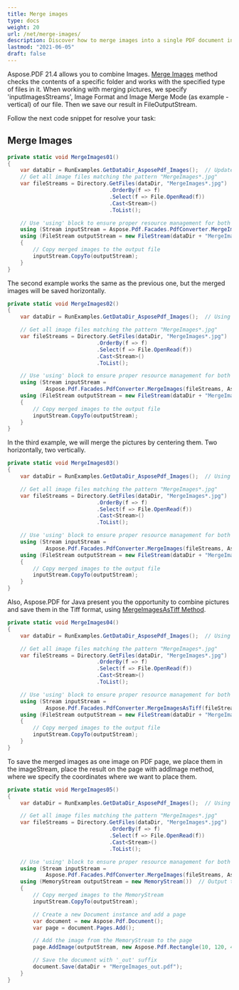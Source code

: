 ```yaml
---
title: Merge images 
type: docs
weight: 20
url: /net/merge-images/
description: Discover how to merge images into a single PDF document in .NET using Aspose.PDF for streamlined document creation.
lastmod: "2021-06-05"
draft: false
---
```

<script type="application/ld+json">
{
    "@context": "https://schema.org",
    "@type": "TechArticle",
    "headline": "Merge images",
    "alternativeHeadline": "Merge Images with Flexible Formats and Arrangements",
    "abstract": "Aspose.PDF for .NET introduces a powerful new feature that enables users to merge images seamlessly. This functionality allows for combining images in various formats and styles such as vertical, horizontal, or centered while also offering the option to save the final output in the highly versatile TIFF format. Ideal for enhancing document presentations, this feature simplifies the process of creating merged image files using a straightforward code integration",
    "author": {
        "@type": "Person",
        "name": "Anastasiia Holub",
        "givenName": "Anastasiia",
        "familyName": "Holub",
        "url": "https://www.linkedin.com/in/anastasiia-holub-750430225/"
    },
    "genre": "pdf document generation",
    "wordcount": "482",
    "proficiencyLevel": "Beginner",
    "publisher": {
        "@type": "Organization",
        "name": "Aspose.PDF for .NET",
        "url": "https://products.aspose.com/pdf",
        "logo": "https://www.aspose.cloud/templates/aspose/img/products/pdf/aspose_pdf-for-net.svg",
        "alternateName": "Aspose",
        "sameAs": [
            "https://facebook.com/aspose.pdf/",
            "https://twitter.com/asposepdf",
            "https://www.youtube.com/channel/UCmV9sEg_QWYPi6BJJs7ELOg/featured",
            "https://www.linkedin.com/company/aspose",
            "https://stackoverflow.com/questions/tagged/aspose",
            "https://aspose.quora.com/",
            "https://aspose.github.io/"
        ],
        "contactPoint": [
            {
                "@type": "ContactPoint",
                "telephone": "+1 903 306 1676",
                "contactType": "sales",
                "areaServed": "US",
                "availableLanguage": "en"
            },
            {
                "@type": "ContactPoint",
                "telephone": "+44 141 628 8900",
                "contactType": "sales",
                "areaServed": "GB",
                "availableLanguage": "en"
            },
            {
                "@type": "ContactPoint",
                "telephone": "+61 2 8006 6987",
                "contactType": "sales",
                "areaServed": "AU",
                "availableLanguage": "en"
            }
        ]
    },
    "url": "/net/merge-images/",
    "mainEntityOfPage": {
        "@type": "WebPage",
        "@id": "/net/merge-images/"
    },
    "dateModified": "2024-11-25",
    "description": "Aspose.PDF can perform not only simple and easy tasks but also cope with more complex goals. Check the next section for advanced users and developers."
}
</script>

Aspose.PDF 21.4 allows you to combine Images. [Merge Images](https://reference.aspose.com/pdf/net/aspose.pdf.facades/pdfconverter/methods/mergeimages) method checks the contents of a specific folder and works with the specified type of files in it. When working with merging pictures, we specify 'inputImagesStreams', Image Format and Image Merge Mode (as example - vertical) of our file. Then we save our result in FileOutputStream.

Follow the next code snippet for resolve your task:

## Merge Images

```csharp
private static void MergeImages01()
{
    var dataDir = RunExamples.GetDataDir_AsposePdf_Images();  // Updated to use dynamic path
    // Get all image files matching the pattern "MergeImages*.jpg"
    var fileStreams = Directory.GetFiles(dataDir, "MergeImages*.jpg")
                                .OrderBy(f => f)
                                .Select(f => File.OpenRead(f))
                                .Cast<Stream>()
                                .ToList();

    // Use 'using' block to ensure proper resource management for both input and output streams
    using (Stream inputStream = Aspose.Pdf.Facades.PdfConverter.MergeImages(fileStreams, Aspose.Pdf.Drawing.ImageFormat.Jpeg, ImageMergeMode.Vertical, 1, 1))
    using (FileStream outputStream = new FileStream(dataDir + "MergeImages_out.jpg", FileMode.Create))  // Output file with '_out' suffix
    {
        // Copy merged images to the output file
        inputStream.CopyTo(outputStream);
    }
}
```

The second example works the same as the previous one, but the merged images will be saved horizontally.

```csharp
private static void MergeImages02()
{
    var dataDir = RunExamples.GetDataDir_AsposePdf_Images();  // Using dynamic path

    // Get all image files matching the pattern "MergeImages*.jpg"
    var fileStreams = Directory.GetFiles(dataDir, "MergeImages*.jpg")
                            .OrderBy(f => f)
                            .Select(f => File.OpenRead(f))
                            .Cast<Stream>()
                            .ToList();

    // Use 'using' block to ensure proper resource management for both input and output streams
    using (Stream inputStream =
            Aspose.Pdf.Facades.PdfConverter.MergeImages(fileStreams, Aspose.Pdf.Drawing.ImageFormat.Jpeg, ImageMergeMode.Horizontal, 1, 1))
    using (FileStream outputStream = new FileStream(dataDir + "MergeImages02_out.jpg", FileMode.Create))  // Output file with '_out' suffix
    {
        // Copy merged images to the output file
        inputStream.CopyTo(outputStream);
    }
}
```

In the third example, we will merge the pictures by centering them. Two horizontally, two vertically.

```csharp
private static void MergeImages03()
{
    var dataDir = RunExamples.GetDataDir_AsposePdf_Images();  // Using dynamic path

    // Get all image files matching the pattern "MergeImages*.jpg"
    var fileStreams = Directory.GetFiles(dataDir, "MergeImages*.jpg")
                            .OrderBy(f => f)
                            .Select(f => File.OpenRead(f))
                            .Cast<Stream>()
                            .ToList();

    // Use 'using' block to ensure proper resource management for both input and output streams
    using (Stream inputStream =
            Aspose.Pdf.Facades.PdfConverter.MergeImages(fileStreams, Aspose.Pdf.Drawing.ImageFormat.Jpeg, ImageMergeMode.Center, 2, 2))
    using (FileStream outputStream = new FileStream(dataDir + "MergeImages03_out.jpg", FileMode.Create))  // Output file with '_out' suffix
    {
        // Copy merged images to the output file
        inputStream.CopyTo(outputStream);
    }
}
```

Also, Aspose.PDF for Java present you the opportunity to combine pictures and save them in the Tiff format, using  [MergeImagesAsTiff Method](https://reference.aspose.com/pdf/java/com.aspose.pdf.facades/PdfConverter#saveAsTIFF-java.io.OutputStream-).

```csharp
private static void MergeImages04()
{
    var dataDir = RunExamples.GetDataDir_AsposePdf_Images();  // Using dynamic path

    // Get all image files matching the pattern "MergeImages*.jpg"
    var fileStreams = Directory.GetFiles(dataDir, "MergeImages*.jpg")
                            .OrderBy(f => f)
                            .Select(f => File.OpenRead(f))
                            .Cast<Stream>()
                            .ToList();

    // Use 'using' block to ensure proper resource management for both input and output streams
    using (Stream inputStream =
            Aspose.Pdf.Facades.PdfConverter.MergeImagesAsTiff(fileStreams))
    using (FileStream outputStream = new FileStream(dataDir + "MergeImages_out.tiff", FileMode.Create))  // Output file with '_out' suffix
    {
        // Copy merged images to the output file
        inputStream.CopyTo(outputStream);
    }
}
```

To save the merged images as one image on PDF page, we place them in the imageStream, place the result on the page with addImage method, where we specify the coordinates where we want to place them.

```csharp
private static void MergeImages05()
{
    var dataDir = RunExamples.GetDataDir_AsposePdf_Images();  // Using dynamic path

    // Get all image files matching the pattern "MergeImages*.jpg"
    var fileStreams = Directory.GetFiles(dataDir, "MergeImages*.jpg")
                                .OrderBy(f => f)
                                .Select(f => File.OpenRead(f))
                                .Cast<Stream>()
                                .ToList();

    // Use 'using' block to ensure proper resource management for both input and output streams
    using (Stream inputStream =
            Aspose.Pdf.Facades.PdfConverter.MergeImages(fileStreams, Aspose.Pdf.Drawing.ImageFormat.Jpeg, ImageMergeMode.Vertical, 1, 1))
    using (MemoryStream outputStream = new MemoryStream())  // Output to MemoryStream
    {
        // Copy merged images to the MemoryStream
        inputStream.CopyTo(outputStream);

        // Create a new Document instance and add a page
        var document = new Aspose.Pdf.Document();
        var page = document.Pages.Add();

        // Add the image from the MemoryStream to the page
        page.AddImage(outputStream, new Aspose.Pdf.Rectangle(10, 120, 400, 720));

        // Save the document with '_out' suffix
        document.Save(dataDir + "MergeImages_out.pdf");
    }
}
```